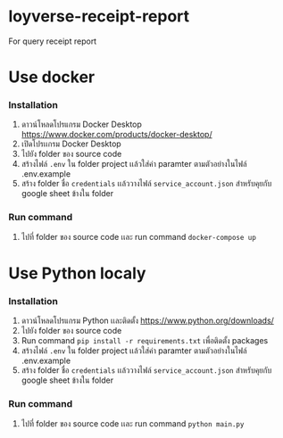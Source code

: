 # loyverse-receipt-report
For query receipt report

# Use docker
### Installation
1. ดาวน์โหลดโปรแกรม Docker Desktop https://www.docker.com/products/docker-desktop/
2. เปิดโปรเเกรม Docker Desktop
3. ไปยัง folder ของ source code
4. สร้างไฟล์ ```.env``` ใน folder project เเล้วใส่ค่า paramter ตามตัวอย่างในไฟล์ .env.example
5. สร้าง folder ชื่อ ```credentials``` เเล้ววางไฟล์ ```service_account.json``` สำหรับคุยกับ google sheet ข้างใน folder
   
### Run command
1. ไปที่ folder ของ source code เเละ run command ```docker-compose up```

   
# Use Python localy
### Installation
1. ดาวน์โหลดโปรแกรม Python เเละติดตั้ง https://www.python.org/downloads/
2. ไปยัง folder ของ source code
3. Run command ```pip install -r requirements.txt``` เพื่อติดตั้ง packages
4. สร้างไฟล์ ```.env``` ใน folder project เเล้วใส่ค่า paramter ตามตัวอย่างในไฟล์ .env.example
5. สร้าง folder ชื่อ ```credentials``` เเล้ววางไฟล์ ```service_account.json``` สำหรับคุยกับ google sheet ข้างใน folder

### Run command
1. ไปที่ folder ของ source code เเละ run command ```python main.py```
